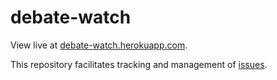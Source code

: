 # debate-watch

View live at [debate-watch.herokuapp.com](debate-watch.herokuapp.com).

This repository facilitates tracking and management of [issues](https://github.com/debate-watch/debate-watch/issues).
